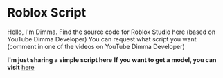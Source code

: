 # Roblox Script

Hello, I'm Dimma.
Find the source code for Roblox Studio here (based on YouTube Dimma Developer)
You can request what script you want (comment in one of the videos on YouTube Dimma Developer)

**I'm just sharing a simple script here**
**If you want to get a model, you can visit** [here](https://sociabuzz.com/dimmanuel_as/shop)
